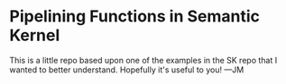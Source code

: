 # Pipelining Functions in Semantic Kernel

This is a little repo based upon one of the examples in the SK repo that I wanted to better understand. Hopefully it's useful to you! —JM